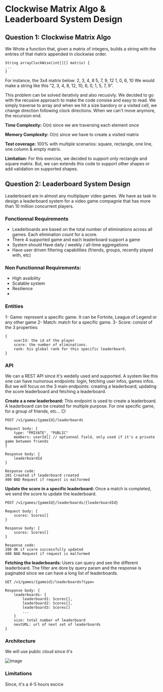 # Clockwise Matrix Algo & Leaderboard System Design

## Question 1: Clockwise Matrix Algo

We Wrote a function that, given a matrix of integers, builds a string with the entries of that matrix
appended in clockwise order.

    String arrayClockWise(int[][] matrix) {
    ...
    }

For instance, the 3x4 matrix below:
2, 3, 4, 8
5, 7, 9, 12
1, 0, 6, 10
We would make a string like this “2, 3, 4, 8, 12, 10, 6, 0, 1, 5, 7, 9”.

This problem can be solved iterativly and also recusivly. We decided to go with the recusive approach to make the code consise and easy to read. We simply traverse to array and when we hit a size bandory or a visited cell, we change direction following clock directions. When we can't move anymore, the recursion end.

**Time Complexity:** O(n) since we are traversing each element once

**Memory Complexity:** O(n) since we have to create a visited matrix

**Test coverage:** 100% with multiple scenarios: square, rectangle, one line, one column & empty matrix.

**Limitation:** For this exercise, we decided to support only rectangle and square matrix. But, we can extends this code to support other shapes or add validation on supported shapes.

## Question 2: Leaderboard System Design

Leaderboard are in almost any multiplayer video games. We have as task to design a leaderboard system for a video game compagnie that has more than 10 million concurrent players.

### Fonctionnal Requirements
- Leaderboards are based on the total number of eliminations across all games. Each elimination count for a score.
- There 4 supported game and each leaderboard support a game
- System should Have daily / weekly / all-time aggregations
- Have user driven filtering capabilities (friends, groups, recently played with, etc)

### Non Functionnal Requirements:

- High avaibility
- Scalable system
- Resilience
-

### Entities

1- Game:  represent a specific game. It can be Fortnite, League of Legend or any other game
2- Match: match for a specific game.
3- Score: consist of the 3 properties:

    {
	    userId: the id of the player
	    score: the number of eliminations.
	    rank: his global rank for this specific leaderboard.
    }

### API

We can a REST API since it's wedelly used and supported. A system like this one can have numorous endpoints: login, fetching user infos, games infos. But we will focus on the 3 main endpoints: creating a leaderboard, updating the score leaderboard and fetching a leaderboard.

**Create a a new leaderboard:** This endpoint is used to create a leaderboard. A leaderboard can be created for multiple purpose. For one specific game, for a group of friends, etc... Cl

    POST /v1/games/{gameId}/leaderboards
    
    Request body: {
    	type: "PRIVATE", "PUBLIC"
	    members: userId[] // optionnal field, only used if it's a private game between friends
    }
    
    Response body: {
		leaderboardId
	}
    
    Response code: 
    201 Created if leaderboard created
    400 BAD Request if request is malformed

**Update the score in a specific leaderboard:** Once a match is completed, we send the score to update the 	leaderboard.

    POST /v1/games/{gameId}/leaderboards/{leaderboardId}
    
    Request body: {
    	scores: Scores[]
    }
    
    Response body: {
		scores: Scores[]
	}
    
    Response code: 
    200 OK if score successfully updated
    400 BAD Request if request is malformed

**Fetching the leaderboards:** Users can query and see the different leaderboard. The filter are dore by query param and the response is paginated since we can have a long list of leaderboards.

    GET /v1/games/{gameid}/leaderboards?type=
    
    Response body: {
	    leaderboards: {
			leaderboard1: Scores[],
			leaderboard2: Scores[],
			leaderboard3: Scores[]
			...
		}
		size: total number of leaderboard
		nextURL: url of next set of leaderboards
	}

### Architecture

We will use public cloud since it's


![image](https://github.com/arachid/clockwize-and-leaderboard/assets/29342184/2782da29-b3d9-4118-b632-a99611c47507)


### Limitations

Since, it's a 4-5 hours excice
